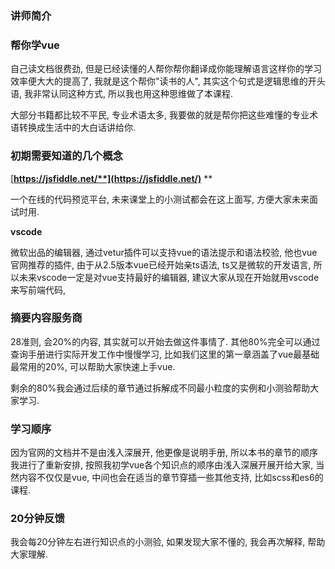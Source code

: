 ### **讲师简介**

### 帮你学vue

自己读文档很费劲, 但是已经读懂的人帮你帮你翻译成你能理解语言这样你的学习效率便大大的提高了, 我就是这个帮你"读书的人", 其实这个句式是逻辑思维的开头语, 我非常认同这种方式, 所以我也用这种思维做了本课程.

大部分书籍都比较不平民, 专业术语太多, 我要做的就是帮你把这些难懂的专业术语转换成生活中的大白话讲给你.

### 初期需要知道的几个概念

[**https://jsfiddle.net/**](https://jsfiddle.net/)** **

一个在线的代码预览平台, 未来课堂上的小测试都会在这上面写,  方便大家未来面试时用.

**vscode**

微软出品的编辑器, 通过vetur插件可以支持vue的语法提示和语法校验, 他也vue官网推荐的插件, 由于从2.5版本vue已经开始亲ts语法, ts又是微软的开发语言, 所以未来vscode一定是对vue支持最好的编辑器, 建议大家从现在开始就用vscode来写前端代码, 

### 摘要内容服务商

28准则, 会20%的内容, 其实就可以开始去做这件事情了. 其他80%完全可以通过查询手册进行实际开发工作中慢慢学习, 比如我们这里的第一章涵盖了vue最基础最常用的20%,  可以帮助大家快速上手vue.

剩余的80%我会通过后续的章节通过拆解成不同最小粒度的实例和小测验帮助大家学习.

### 学习顺序

因为官网的文档并不是由浅入深展开, 他更像是说明手册, 所以本书的章节的顺序我进行了重新安排, 按照我初学vue各个知识点的顺序由浅入深展开展开给大家, 当然内容不仅仅是vue, 中间也会在适当的章节穿插一些其他支持, 比如scss和es6的课程.

### 20分钟反馈

我会每20分钟左右进行知识点的小测验, 如果发现大家不懂的, 我会再次解释, 帮助大家理解.

